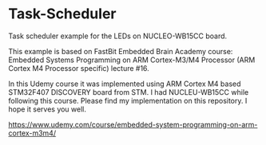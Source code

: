 # Task-Scheduler
Task scheduler example for the LEDs on NUCLEO-WB15CC board.

This example is based on FastBit Embedded Brain Academy course: Embedded Systems Programming on ARM Cortex-M3/M4 Processor (ARM Cortex M4 Processor specific) lecture #16.

In this Udemy course it was implemented using ARM Cortex M4 based STM32F407 DISCOVERY board from STM. I had NUCLEU-WB15CC while following this course. Please find my implementation on this repository. I hope it serves you well.

https://www.udemy.com/course/embedded-system-programming-on-arm-cortex-m3m4/